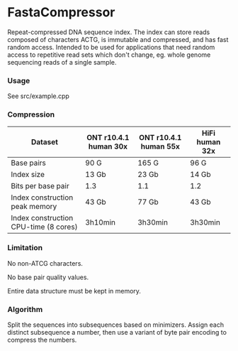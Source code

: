 # FastaCompressor

Repeat-compressed DNA sequence index. The index can store reads composed of characters ACTG, is immutable and compressed, and has fast random access. Intended to be used for applications that need random access to repetitive read sets which don't change, eg. whole genome sequencing reads of a single sample.

### Usage

See src/example.cpp

### Compression

| Dataset | ONT r10.4.1 human 30x | ONT r10.4.1 human 55x | HiFi human 32x |
| ----- | ----- | ----- | ----- |
| Base pairs | 90 G | 165 G | 96 G |
| Index size | 13 Gb | 23 Gb | 14 Gb |
| Bits per base pair | 1.3 | 1.1 | 1.2 |
| Index construction peak memory | 43 Gb | 77 Gb | 43 Gb |
| Index construction CPU-time (8 cores) | 3h10min | 3h30min | 3h30min |

### Limitation

No non-ATCG characters.

No base pair quality values.

Entire data structure must be kept in memory.

### Algorithm

Split the sequences into subsequences based on minimizers. Assign each distinct subsequence a number, then use a variant of byte pair encoding to compress the numbers.

